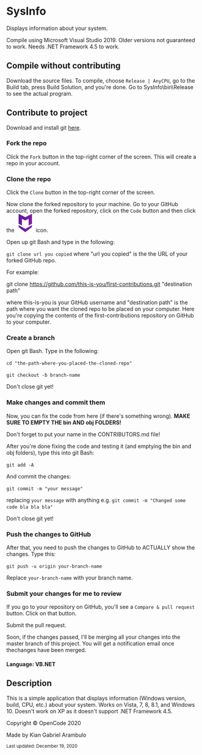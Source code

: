 # SysInfo
Displays information about your system.

Compile using Microsoft Visual Studio 2019. Older versions not guaranteed to work. Needs .NET Framework 4.5 to work.

## Compile without contributing
Download the source files. To compile, choose `Release | AnyCPU`, go to the Build tab, press Build Solution, and you're done. Go to SysInfo\bin\Release to see the actual program.

## Contribute to project
Download and install git [here](https://git-scm.com/downloads).

### Fork the repo
Click the `Fork` button in the top-right corner of the screen. This will create a repo in your account.

### Clone the repo
Click the `Clone` button in the top-right corner of the screen.

Now clone the forked repository to your machine. Go to your GitHub account, open the forked repository, click on the `Code` button and then click the ![alt text](https://github.com/adam-p/markdown-here/raw/master/src/common/images/icon48.png "Copy to Clipboard") icon.

Open up git Bash and type in the following:

`git clone url you copied`  where "url you copied" is the the URL of your forked GitHub repo.

For example:

git clone https://github.com/this-is-you/first-contributions.git "destination path"

where this-is-you is your GitHub username and "destination path" is the path where you want the cloned repo to be placed on your computer. Here you're copying the contents of the first-contributions repository on GitHub to your computer.

### Create a branch

Open git Bash. Type in the following:

`cd "the-path-where-you-placed-the-cloned-repo"`

`git checkout -b branch-name`

Don't close git yet!

### Make changes and commit them

Now, you can fix the code from here (if there's something wrong). **MAKE SURE TO EMPTY THE bin AND obj FOLDERS!**

Don't forget to put your name in the CONTRIBUTORS.md file!

After you're done fixing the code and testing it (and emptying the bin and obj folders), type this into git Bash:

`git add -A`

And commit the changes:

`git commit -m "your message"`

replacing `your message` with anything e.g. `git commit -m "Changed some code bla bla bla"`

Don't close git yet!

### Push the changes to GitHub

After that, you need to push the changes to GitHub to ACTUALLY show the changes. Type this:

`git push -u origin your-branch-name`

Replace `your-branch-name` with your branch name.

### Submit your changes for me to review

If you go to your repository on GitHub, you'll see a `Compare & pull request` button. Click on that button.

Submit the pull request.

Soon, if the changes passed, I'll be merging all your changes into the master branch of this project. You will get a notification email once thechanges have been merged.

#### Language: VB.NET

## Description
This is a simple application that displays information (Windows version, build, CPU, etc.) about your system.
Works on Vista, 7, 8, 8.1, and Windows 10. Doesn't work on XP as it doesn't support .NET Framework 4.5.

Copyright © OpenCode 2020

Made by Kian Gabriel Arambulo

<sup>Last updated: December 19, 2020</sup>